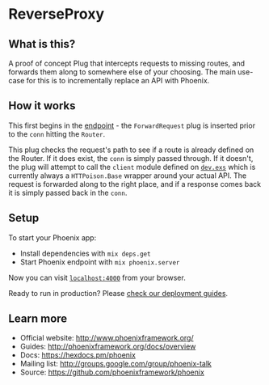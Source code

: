 # ReverseProxy

## What is this?

A proof of concept Plug that intercepts requests to missing routes, and forwards them along to somewhere else of your choosing. The main use-case for this is to incrementally replace an API with Phoenix.

## How it works

This first begins in the [endpoint](lib/reverse_proxy/endpoint.ex) - the `ForwardRequest` plug is inserted prior to the `conn` hitting the `Router`.

This plug checks the request's path to see if a route is already defined on the Router. If it does exist, the `conn` is simply passed through. If it doesn't, the plug will attempt to call the `client` module defined on [`dev.exs`](config/dev.exs) which is currently always a `HTTPoison.Base` wrapper around your actual API. The request is forwarded along to the right place, and if a response comes back it is simply passed back in the `conn`.

## Setup

To start your Phoenix app:

  * Install dependencies with `mix deps.get`
  * Start Phoenix endpoint with `mix phoenix.server`

Now you can visit [`localhost:4000`](http://localhost:4000) from your browser.

Ready to run in production? Please [check our deployment guides](http://www.phoenixframework.org/docs/deployment).

## Learn more

  * Official website: http://www.phoenixframework.org/
  * Guides: http://phoenixframework.org/docs/overview
  * Docs: https://hexdocs.pm/phoenix
  * Mailing list: http://groups.google.com/group/phoenix-talk
  * Source: https://github.com/phoenixframework/phoenix
